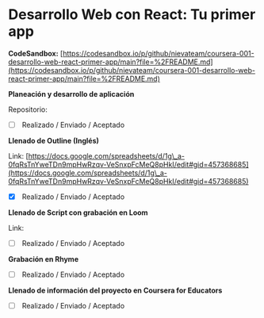 # Desarrollo Web con React: Tu primer app

**CodeSandbox:** [https://codesandbox.io/p/github/nievateam/coursera-001-desarrollo-web-react-primer-app/main?file=%2FREADME.md](https://codesandbox.io/p/github/nievateam/coursera-001-desarrollo-web-react-primer-app/main?file=%2FREADME.md)

**Planeación y desarrollo de aplicación**

Repositorio:

* [ ] &#x20;Realizado / Enviado / Aceptado

**Llenado de Outline (Inglés)**

Link: [https://docs.google.com/spreadsheets/d/1g\_a-0fqRsTnYweTDn9mpHwRzqv-VeSnxpFcMeQ8pHkI/edit#gid=457368685](https://docs.google.com/spreadsheets/d/1g\_a-0fqRsTnYweTDn9mpHwRzqv-VeSnxpFcMeQ8pHkI/edit#gid=457368685)

* [x] &#x20;Realizado / Enviado / Aceptado

**Llenado de Script con grabación en Loom**

Link:

* [ ] &#x20;Realizado / Enviado / Aceptado

**Grabación en Rhyme**

* [ ] &#x20;Realizado / Enviado / Aceptado

**Llenado de información del proyecto en Coursera for Educators**

* [ ] &#x20;Realizado / Enviado / Aceptado
